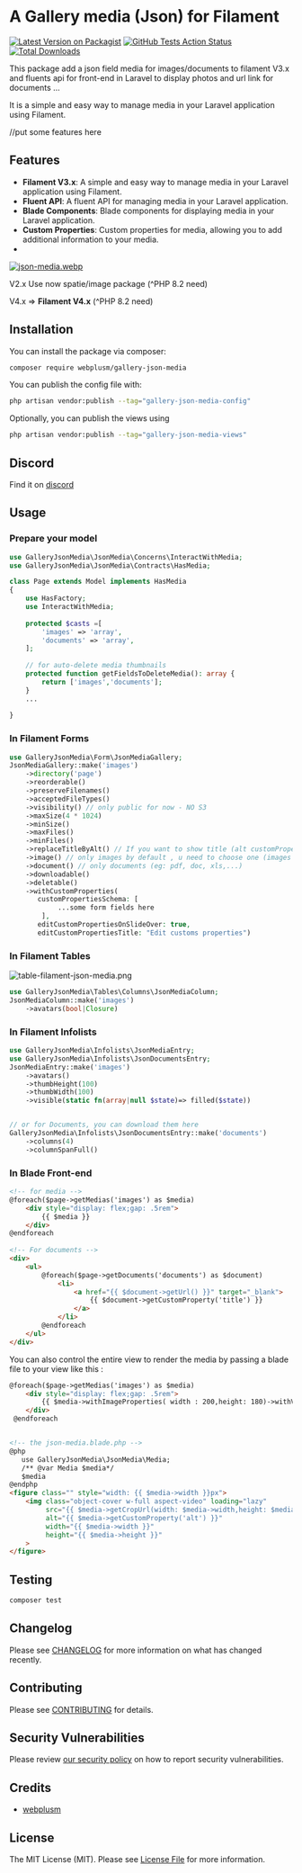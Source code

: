 # A Gallery media (Json) for Filament

[![Latest Version on Packagist](https://img.shields.io/packagist/v/webplusm/gallery-json-media.svg?style=flat-square)](https://packagist.org/packages/webplusm/gallery-json-media)
[![GitHub Tests Action Status](https://img.shields.io/github/actions/workflow/status/webplusmultimedia/filament-json-media/run-tests.yml?branch=main&label=tests&style=flat-square)](https://github.com/webplusmultimedia/filament-json-media/actions?query=workflow%3Arun-tests+branch%3Amain)
[![Total Downloads](https://img.shields.io/packagist/dt/webplusm/gallery-json-media.svg?style=flat-square)](https://packagist.org/packages/webplusm/gallery-json-media)



This package add a json field media for images/documents to filament V3.x and fluents api for front-end in Laravel to display photos and url link for documents ...

It is a simple and easy way to manage media in your Laravel application using Filament.

//put some features here
## Features
- **Filament V3.x**: A simple and easy way to manage media in your Laravel application using Filament.
- **Fluent API**: A fluent API for managing media in your Laravel application.
- **Blade Components**: Blade components for displaying media in your Laravel application.
- **Custom Properties**: Custom properties for media, allowing you to add additional information to your media.
- 

[![json-media.webp](https://i.postimg.cc/8Cn6Zttf/json-media.webp)](https://postimg.cc/wtLMvcK9)

V2.x Use now spatie/image package (^PHP 8.2 need)

V4.x => **Filament V4.x**  (^PHP 8.2 need)

## Installation

You can install the package via composer:

```bash
composer require webplusm/gallery-json-media
```

You can publish the config file with:

```bash
php artisan vendor:publish --tag="gallery-json-media-config"
```

Optionally, you can publish the views using

```bash
php artisan vendor:publish --tag="gallery-json-media-views"
```
## Discord

Find it on [discord](https://discord.com/channels/883083792112300104/1220043851977199616)

## Usage
### Prepare your model
```php
use GalleryJsonMedia\JsonMedia\Concerns\InteractWithMedia;
use GalleryJsonMedia\JsonMedia\Contracts\HasMedia;

class Page extends Model implements HasMedia
{
    use HasFactory;
    use InteractWithMedia;
    
    protected $casts =[
        'images' => 'array',
        'documents' => 'array',
    ];
    
    // for auto-delete media thumbnails
    protected function getFieldsToDeleteMedia(): array {
        return ['images','documents'];
    }
    ...
    
}
```

### In Filament Forms
```php
use GalleryJsonMedia\Form\JsonMediaGallery;
JsonMediaGallery::make('images')
    ->directory('page')
    ->reorderable()
    ->preserveFilenames()
    ->acceptedFileTypes()
    ->visibility() // only public for now - NO S3
    ->maxSize(4 * 1024)
    ->minSize()
    ->maxFiles()
    ->minFiles()
    ->replaceTitleByAlt() // If you want to show title (alt customProperties) against file name
    ->image() // only images by default , u need to choose one (images or document)
    ->document() // only documents (eg: pdf, doc, xls,...)
    ->downloadable()
    ->deletable()
    ->withCustomProperties(
       customPropertiesSchema: [                                     
            ...some form fields here
        ],
       editCustomPropertiesOnSlideOver: true,
       editCustomPropertiesTitle: "Edit customs properties")
```

### In Filament Tables
![table-filament-json-media.png](https://raw.githubusercontent.com/webplusmultimedia/filament-json-media/main/table-filament-json-media.png)
```php
use GalleryJsonMedia\Tables\Columns\JsonMediaColumn;
JsonMediaColumn::make('images')
    ->avatars(bool|Closure)
```
### In Filament Infolists
```php
use GalleryJsonMedia\Infolists\JsonMediaEntry;
use GalleryJsonMedia\Infolists\JsonDocumentsEntry;
JsonMediaEntry::make('images')
    ->avatars()
    ->thumbHeight(100)
    ->thumbWidth(100)
    ->visible(static fn(array|null $state)=> filled($state))


// or for Documents, you can download them here 
GalleryJsonMedia\Infolists\JsonDocumentsEntry::make('documents')
    ->columns(4)
    ->columnSpanFull()
```

### In Blade Front-end
```html
<!-- for media -->
@foreach($page->getMedias('images') as $media)
    <div style="display: flex;gap: .5rem">
        {{ $media }}
    </div>
@endforeach
 
<!-- For documents -->
<div>
    <ul>
        @foreach($page->getDocuments('documents') as $document)
            <li>
                <a href="{{ $document->getUrl() }}" target="_blank">
                    {{ $document->getCustomProperty('title') }}
                </a>
            </li>
        @endforeach
    </ul>
</div>
```
You can also control the entire view to render the media by passing a blade file to your view like this :
```html
@foreach($page->getMedias('images') as $media)
    <div style="display: flex;gap: .5rem">
        {{ $media->withImageProperties( width : 200,height: 180)->withView('page.json-media') }}
    </div>
 @endforeach


<!-- the json-media.blade.php -->
@php
   use GalleryJsonMedia\JsonMedia\Media;
   /** @var Media $media*/
   $media
@endphp
<figure class="" style="width: {{ $media->width }}px">
    <img class="object-cover w-full aspect-video" loading="lazy"
         src="{{ $media->getCropUrl(width: $media->width,height: $media->height) }}"
         alt="{{ $media->getCustomProperty('alt') }}"
         width="{{ $media->width }}"
         height="{{ $media->height }}"
    >
</figure>
```


## Testing

```bash
composer test
```

## Changelog

Please see [CHANGELOG](CHANGELOG.md) for more information on what has changed recently.

## Contributing

Please see [CONTRIBUTING](.github/CONTRIBUTING.md) for details.

## Security Vulnerabilities

Please review [our security policy](https://github.com/webplusmultimedia/filament-json-media/security/policy) on how to report security vulnerabilities.

## Credits

- [webplusm](https://github.com/webplusmultimedia)

## License

The MIT License (MIT). Please see [License File](LICENSE.md) for more information.
